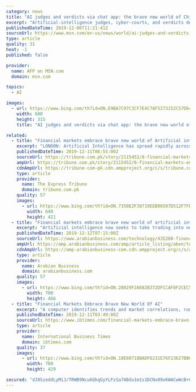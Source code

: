 ```yaml
---
category: news
title: "AI judges and verdicts via chat app: the brave new world of China's digital courts"
excerpt: "Artificial-intelligence judges, cyber-courts, and verdicts delivered on chat apps -- welcome to China's brave new world of justice spotlighted by authorities this week. The paper was released this week as judicial authorities gave journalists a glimpse inside a \"cyber court\" -- the country's first -- established in 2017 in the eastern city of Hangzhou to deal with legal disputes that have a digital aspect."
publishedDateTime: 2019-12-06T11:21:41Z
sourceUrl: https://www.msn.com/en-us/news/world/ai-judges-and-verdicts-via-chat-app-the-brave-new-world-of-chinas-digital-courts/ar-BBXQkYd
type: article
quality: 31
heat: -1
published: false

provider:
  name: AFP on MSN.com
  domain: msn.com

topics:
  - AI

images:
  - url: https://www.bing.com/th?id=ON.E9BA7C07C3CF7E4C7AF5273152C57D64
    width: 600
    height: 315
    title: "AI judges and verdicts via chat app: the brave new world of China's digital courts"

related:
  - title: "Financial markets embrace brave new world of Artificial intelligence"
    excerpt: "LONDON: Artificial Intelligence has spread rapidly across markets in recent years as traders constantly strive to gain the upper hand, while regulators have given a guarded welcome to the cutting-edge technology. High-frequency trading propelled by algorithms has reigned over the past decade, as banks and funds take advantage of small price ..."
    publishedDateTime: 2019-12-11T06:55:00Z
    sourceUrl: https://tribune.com.pk/story/2115452/8-financial-markets-embrace-brave-new-world-artificial-intelligence/
    ampUrl: https://tribune.com.pk/story/2115452/8-financial-markets-embrace-brave-new-world-artificial-intelligence/
    cdnAmpUrl: https://tribune-com-pk.cdn.ampproject.org/c/s/tribune.com.pk/story/2115452/8-financial-markets-embrace-brave-new-world-artificial-intelligence/
    type: article
    provider:
      name: The Express Tribune
      domain: tribune.com.pk
    quality: 57
    images:
      - url: https://www.bing.com/th?id=ON.7350E2F38719EEB06587D512F7FEF57B
        width: 640
        height: 421
  - title: "Financial markets embrace brave new world of artificial intelligence"
    excerpt: "Artificial intelligence now seeks to take trading into new realms, where 'machine learning' software compares dozens of databases in the blink of an eye to monitor risk Artificial Intelligence has spread rapidly across markets in recent years as traders constantly strive to gain the upper hand, while regulators have given a guarded welcome to ..."
    publishedDateTime: 2019-12-12T07:15:00Z
    sourceUrl: https://www.arabianbusiness.com/technology/435288-financial-markets-embrace-brave-new-world-of-ai
    ampUrl: https://amp.arabianbusiness.com/amp/article_listing/aben/technology/435288-financial-markets-embrace-brave-new-world-of-ai
    cdnAmpUrl: https://amp-arabianbusiness-com.cdn.ampproject.org/c/s/amp.arabianbusiness.com/amp/article_listing/aben/technology/435288-financial-markets-embrace-brave-new-world-of-ai
    type: article
    provider:
      name: Arabian Business
      domain: arabianbusiness.com
    quality: 57
    images:
      - url: https://www.bing.com/th?id=ON.28029F2A682B372DFCCAF8F2CEC5BD81
        width: 700
        height: 466
  - title: "Financial Markets Embrace Brave New World Of AI"
    excerpt: "A computer identifies trends and market correlations, runs models, forecasts outcomes, and arrives at the decision to buy or sell by itself. AI can assist investment funds and portfolio managers to manage risk -- and pick which stocks are best for which clients. Banks deploy AI to help detect fraudulent activity, stop computer attacks and lower ..."
    publishedDateTime: 2019-12-11T03:49:00Z
    sourceUrl: https://www.ibtimes.com/financial-markets-embrace-brave-new-world-ai-2883261
    type: article
    provider:
      name: International Business Times
      domain: ibtimes.com
    quality: 37
    images:
      - url: https://www.bing.com/th?id=ON.10E80718BADF6231E76F23627BB6EFAE
        width: 700
        height: 429

secured: "dJ8SzeddLyMiJ/TRWB9Ncu6QkqGyYLFzSa7ABdu1m1s1DCNx09xKWACwWcB+CM4h3Lu6ux2KSnRqehzudBmfLctASPddrfZ0f1lK40ROwi7VVEXMjk7/21lWmo1+uZCo63k5q59F/JycqoSt6VtGTI2h41gcjca6p/v79LbYpd9ba1NkHPo+fged257z3+Jz9Dg7xMmKfbysntGMC0YlmElM3H2NMVixesaadaG9ObBpFZe+hLkSHUi3+bhXYz6H4qfzARCzsfl6UFrDENXl7g==;fn1BAOLAEiaCrAGmxwvWAQ=="
---
```


